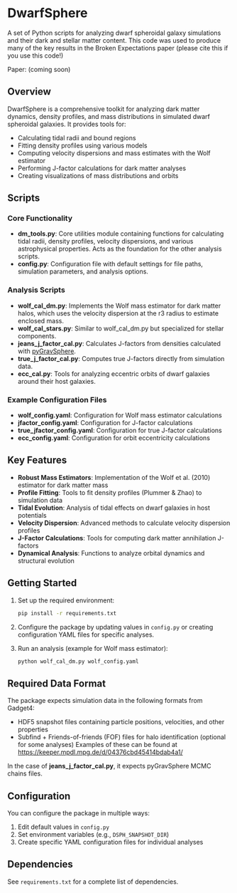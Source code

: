 # DwarfSphere

A set of Python scripts for analyzing dwarf spheroidal galaxy simulations and their dark and stellar matter content. This code was used to produce many of the key results in the Broken Expectations paper (please cite this if you use this code!)

Paper: (coming soon)

## Overview

DwarfSphere is a comprehensive toolkit for analyzing dark matter dynamics, density profiles, and mass distributions in simulated dwarf spheroidal galaxies. It provides tools for:

- Calculating tidal radii and bound regions
- Fitting density profiles using various models
- Computing velocity dispersions and mass estimates with the Wolf estimator
- Performing J-factor calculations for dark matter analyses
- Creating visualizations of mass distributions and orbits

## Scripts

### Core Functionality

- **dm_tools.py**: Core utilities module containing functions for calculating tidal radii, density profiles, velocity dispersions, and various astrophysical properties. Acts as the foundation for the other analysis scripts.
- **config.py**: Configuration file with default settings for file paths, simulation parameters, and analysis options.

### Analysis Scripts

- **wolf_cal_dm.py**: Implements the Wolf mass estimator for dark matter halos, which uses the velocity dispersion at the r3 radius to estimate enclosed mass.
- **wolf_cal_stars.py**: Similar to wolf_cal_dm.py but specialized for stellar components.
- **jeans_j_factor_cal.py**: Calculates J-factors from densities calculated with [pyGravSphere](https://github.com/AnnaGenina/pyGravSphere).
- **true_j_factor_cal.py**: Computes true J-factors directly from simulation data.
- **ecc_cal.py**: Tools for analyzing eccentric orbits of dwarf galaxies around their host galaxies.

### Example Configuration Files

- **wolf_config.yaml**: Configuration for Wolf mass estimator calculations
- **jfactor_config.yaml**: Configuration for J-factor calculations
- **true_jfactor_config.yaml**: Configuration for true J-factor calculations
- **ecc_config.yaml**: Configuration for orbit eccentricity calculations

## Key Features

- **Robust Mass Estimators**: Implementation of the Wolf et al. (2010) estimator for dark matter mass
- **Profile Fitting**: Tools to fit density profiles (Plummer & Zhao) to simulation data
- **Tidal Evolution**: Analysis of tidal effects on dwarf galaxies in host potentials
- **Velocity Dispersion**: Advanced methods to calculate velocity dispersion profiles
- **J-Factor Calculations**: Tools for computing dark matter annihilation J-factors
- **Dynamical Analysis**: Functions to analyze orbital dynamics and structural evolution

## Getting Started

1. Set up the required environment:
   ```bash
   pip install -r requirements.txt
   ```

2. Configure the package by updating values in `config.py` or creating configuration YAML files for specific analyses.

3. Run an analysis (example for Wolf mass estimator):
   ```bash
   python wolf_cal_dm.py wolf_config.yaml
   ```

## Required Data Format

The package expects simulation data in the following formats from Gadget4:
- HDF5 snapshot files containing particle positions, velocities, and other properties
- Subfind + Friends-of-friends (FOF) files for halo identification (optional for some analyses)
Examples of these can be found at https://keeper.mpdl.mpg.de/d/04376cbd45414bdab4a1/

In the case of **jeans_j_factor_cal.py**, it expects pyGravSphere MCMC chains files.

## Configuration

You can configure the package in multiple ways:
1. Edit default values in `config.py`
2. Set environment variables (e.g., `DSPH_SNAPSHOT_DIR`)
3. Create specific YAML configuration files for individual analyses

## Dependencies

See `requirements.txt` for a complete list of dependencies.
